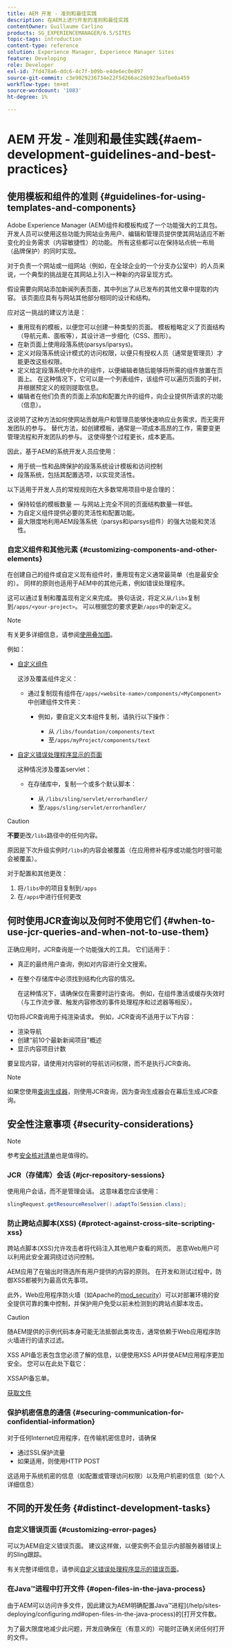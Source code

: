 ```yaml
---
title: AEM 开发 - 准则和最佳实践
description: 在AEM上进行开发的准则和最佳实践
contentOwner: Guillaume Carlino
products: SG_EXPERIENCEMANAGER/6.5/SITES
topic-tags: introduction
content-type: reference
solution: Experience Manager, Experience Manager Sites
feature: Developing
role: Developer
exl-id: 7fd478a6-ddc6-4c7f-b09b-e4de6ec0e897
source-git-commit: c3e9029236734e22f5d266ac26b923eafbe0a459
workflow-type: tm+mt
source-wordcount: '1083'
ht-degree: 1%

---
```


# AEM 开发 - 准则和最佳实践{#aem-development-guidelines-and-best-practices}

## 使用模板和组件的准则 {#guidelines-for-using-templates-and-components}

Adobe Experience Manager (AEM)组件和模板构成了一个功能强大的工具包。 开发人员可以使用这些功能为网站业务用户、编辑和管理员提供使其网站适应不断变化的业务需求（内容敏捷性）的功能。 所有这些都可以在保持站点统一布局（品牌保护）的同时实现。

对于负责一个网站或一组网站（例如，在全球企业的一个分支办公室中）的人员来说，一个典型的挑战是在其网站上引入一种新的内容呈现方式。

假设需要向网站添加新闻列表页面，其中列出了从已发布的其他文章中提取的内容。 该页面应具有与网站其他部分相同的设计和结构。

应对这一挑战的建议方法是：

* 重用现有的模板，以便您可以创建一种类型的页面。 模板粗略定义了页面结构（导航元素、面板等），其设计进一步细化（CSS、图形）。
* 在新页面上使用段落系统(parsys/iparsys)。
* 定义对段落系统设计模式的访问权限，以便只有授权人员（通常是管理员）才能更改这些权限。
* 定义给定段落系统中允许的组件，以便编辑者随后能够将所需的组件放置在页面上。 在这种情况下，它可以是一个列表组件，该组件可以遍历页面的子树，并根据预定义的规则提取信息。
* 编辑者在他们负责的页面上添加和配置允许的组件，向企业提供所请求的功能（信息）。

这说明了这种方法如何使网站贡献用户和管理员能够快速响应业务需求，而无需开发团队的参与。 替代方法，如创建模板，通常是一项成本高昂的工作，需要变更管理流程和开发团队的参与。 这使得整个过程更长，成本更高。

因此，基于AEM的系统开发人员应使用：

* 用于统一性和品牌保护的段落系统设计模板和访问控制
* 段落系统，包括其配置选项，以实现灵活性。

以下适用于开发人员的常规规则在大多数常用项目中是合理的：

* 保持较低的模板数量 — 与网站上完全不同的页面结构数量一样低。
* 为自定义组件提供必要的灵活性和配置功能。
* 最大限度地利用AEM段落系统（parsys和iparsys组件）的强大功能和灵活性。

### 自定义组件和其他元素 {#customizing-components-and-other-elements}

在创建自己的组件或自定义现有组件时，重用现有定义通常最简单（也是最安全的）。 同样的原则也适用于AEM中的其他元素，例如错误处理程序。

这可以通过复制和覆盖现有定义来完成。 换句话说，将定义从`/libs`复制到`/apps/<your-project>`。 可以根据您的要求更新`/apps`中的新定义。

>[!NOTE]
>
>有关更多详细信息，请参阅[使用叠加图](/help/sites-developing/overlays.md)。

例如：

* [自定义组件](/help/sites-developing/components.md)

  这涉及覆盖组件定义：

   * 通过复制现有组件在`/apps/<website-name>/components/<MyComponent>`中创建组件文件夹：

      * 例如，要自定义文本组件复制，请执行以下操作：

         * 从 `/libs/foundation/components/text`
         * 至`/apps/myProject/components/text`

* [自定义错误处理程序显示的页面](/help/sites-developing/customizing-errorhandler-pages.md#how-to-customize-pages-shown-by-the-error-handler)

  这种情况涉及覆盖servlet：

   * 在存储库中，复制一个或多个默认脚本：

      * 从 `/libs/sling/servlet/errorhandler/`
      * 至`/apps/sling/servlet/errorhandler/`

>[!CAUTION]
>
>**不要**&#x200B;更改`/libs`路径中的任何内容。
>
>原因是下次升级实例时`/libs`的内容会被覆盖（在应用修补程序或功能包时很可能会被覆盖）。
>
>对于配置和其他更改：
>
>1. 将`/libs`中的项目复制到`/apps`
>1. 在`/apps`中进行任何更改

## 何时使用JCR查询以及何时不使用它们 {#when-to-use-jcr-queries-and-when-not-to-use-them}

正确应用时，JCR查询是一个功能强大的工具。 它们适用于：

* 真正的最终用户查询，例如对内容进行全文搜索。
* 在整个存储库中必须找到结构化内容的情况。

  在这种情况下，请确保仅在需要时运行查询。 例如，在组件激活或缓存失效时（与工作流步骤、触发内容修改的事件处理程序和过滤器等相反）。

切勿将JCR查询用于纯渲染请求。 例如，JCR查询不适用于以下内容：

* 渲染导航
* 创建“前10个最新新闻项目”概述
* 显示内容项目计数

要呈现内容，请使用对内容树的导航访问权限，而不是执行JCR查询。

>[!NOTE]
>
>如果您使用[查询生成器](/help/sites-developing/querybuilder-api.md)，则使用JCR查询，因为查询生成器会在幕后生成JCR查询。
>

## 安全性注意事项 {#security-considerations}

>[!NOTE]
>
>参考[安全核对清单](/help/sites-administering/security-checklist.md)也是值得的。

### JCR（存储库）会话 {#jcr-repository-sessions}

使用用户会话，而不是管理会话。 这意味着您应该使用：

```java
slingRequest.getResourceResolver().adaptTo(Session.class);
```

### 防止跨站点脚本(XSS) {#protect-against-cross-site-scripting-xss}

跨站点脚本(XSS)允许攻击者将代码注入其他用户查看的网页。 恶意Web用户可以利用此安全漏洞绕过访问控制。

AEM应用了在输出时筛选所有用户提供的内容的原则。 在开发和测试过程中，防御XSS都被列为最高优先事项。

此外，Web应用程序防火墙（如Apache的[mod_security](https://modsecurity.org)）可以对部署环境的安全提供可靠的集中控制，并保护用户免受以前未检测到的跨站点脚本攻击。

>[!CAUTION]
>
>随AEM提供的示例代码本身可能无法抵御此类攻击，通常依赖于Web应用程序防火墙进行的请求过滤。

XSS API备忘表包含您必须了解的信息，以便使用XSS API并使AEM应用程序更加安全。 您可以在此处下载它：

XSSAPI备忘单。

[获取文件](assets/xss_cheat_sheet_2016.pdf)

### 保护机密信息的通信 {#securing-communication-for-confidential-information}

对于任何Internet应用程序，在传输机密信息时，请确保

* 通过SSL保护流量
* 如果适用，则使用HTTP POST

这适用于系统机密的信息（如配置或管理访问权限）以及用户机密的信息（如个人详细信息）

## 不同的开发任务 {#distinct-development-tasks}

### 自定义错误页面 {#customizing-error-pages}

可以为AEM自定义错误页面。 建议这样做，以便实例不会显示内部服务器错误上的Sling跟踪。

有关完整详细信息，请参阅[自定义错误处理程序显示的错误页面](/help/sites-developing/customizing-errorhandler-pages.md)。

### 在Java™进程中打开文件 {#open-files-in-the-java-process}

由于AEM可以访问许多文件，因此建议为AEM明确配置Java™进程](/help/sites-deploying/configuring.md#open-files-in-the-java-process)的[打开文件数。

为了最大限度地减少此问题，开发应确保在（有意义的）可能时正确关闭任何打开的文件。
